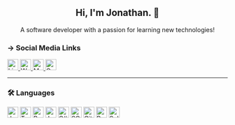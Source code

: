 <h2 align="center">Hi, I'm Jonathan. 👋</h2>
<div align="center">
  A software developer with a passion for learning new technologies!
</div>

### → Social Media Links
<p>
  <a
    href="https://www.linkedin.com/in/jonathanchowjh/"
    target="_blank"
    rel="noopener"
  >
    <img
      alt="Linkedin"
      src="https://img.shields.io/badge/LinkedIn-0077B5?style=for-the-badge&logo=linkedin&logoColor=white"
      height="25px"
      rel="noopener"
    />
  </a>
  <a
    href="https://jonathanchowjh.com"
    target="_blank"
    rel="noopener"
  >
    <img
      alt="Website"
      src="https://img.shields.io/badge/Website-14354C?style=for-the-badge&logo=Kotlin&logoColor=white"
      height="25px"
    />
  </a>
  <a
    href="https://jonathanchowjh.medium.com"
    target="_blank"
    rel="noopener"
  >
    <img
      alt="Medium"
      src="https://img.shields.io/badge/Blog-22873d?style=for-the-badge&logo=medium&logoColor=white"
      height="25px"
    />
  </a>
  <a
    href="mailto:jonathanchowjh@gmail.com"
    target="_blank"
    rel="noopener"
  >
    <img
      alt="Gmail"
      src="https://img.shields.io/badge/Gmail-D14836?style=for-the-badge&logo=gmail&logoColor=white"
      height="25px"
    />
  </a>
</p>

<hr />

### 🛠️ Languages
<p>
  <img
    alt="Javascript"
    src="https://img.shields.io/badge/JavaScript-F7DF1E?style=for-the-badge&logo=javascript&logoColor=black"
    height="25px"
  />
  <img
    alt="Typescript"
    src="https://img.shields.io/badge/TypeScript-007ACC?style=for-the-badge&logo=typescript&logoColor=white" 
    height="25px"
  />
  <img
    alt="Python"
    src="https://img.shields.io/badge/Python-14354C?style=for-the-badge&logo=python&logoColor=white" 
    height="25px"
  />
  <img
    alt="Java"
    src="https://img.shields.io/badge/Java-ED8B00?style=for-the-badge&logo=Kotlin&logoColor=white" 
    height="25px"
  />
  <img
    alt="C#"
    src="https://img.shields.io/badge/C%23-239120?style=for-the-badge&logo=c-sharp&logoColor=white" 
    height="25px"
  />
  <img
    alt="SQL"
    src="https://img.shields.io/badge/MySQL-00000F?style=for-the-badge&logo=mysql&logoColor=white" 
    height="25px"
  />
  <img
    alt="Git"
    src="https://img.shields.io/badge/GIT-E44C30?style=for-the-badge&logo=git&logoColor=white" 
    height="25px"
  />
  <img
    alt="Rust"
    src="https://img.shields.io/badge/Rust-000000?style=for-the-badge&logo=rust&logoColor=white" 
    height="25px"
  />
  <img
    alt="Solidity"
    src="https://img.shields.io/badge/solidity-916527?style=for-the-badge&logo=solidity&logoColor=white" 
    height="25px"
  />
</p>

<!-- ### 🛠️ Frameworks
<p>
  <img
    alt="ReactJS"
    src="https://img.shields.io/badge/React-20232A?style=for-the-badge&logo=react&logoColor=61DAFB"
    height="25px"
  />
  <img
    alt="ReactNative"
    src="https://img.shields.io/badge/React_Native-20232A?style=for-the-badge&logo=react&logoColor=61DAFB" 
    height="25px"
  />
  <img
    alt="ExpressJS"
    src="https://img.shields.io/badge/Express-404D59?style=for-the-badge&logo=Express&logoColor=white" 
    height="25px"
  />
  <img
    alt="Spring"
    src="https://img.shields.io/badge/Spring-6DB33F?style=for-the-badge&logo=spring&logoColor=white" 
    height="25px"
  />
  <img
    alt="ASP.NET"
    src="https://img.shields.io/badge/ASP.NET-b730d9?style=for-the-badge&logo=.net&logoColor=white" 
    height="25px"
  />
  <img
    alt="Tensorflow"
    src="https://img.shields.io/badge/TensorFlow-FF6F00?style=for-the-badge&logo=tensorflow&logoColor=white" 
    height="25px"
  />
  <img
    alt="AWS"
    src="https://img.shields.io/badge/Amazon_AWS-232F3E?style=for-the-badge&logo=amazon-aws&logoColor=white" 
    height="25px"
  />
  <img
    alt="Azure"
    src="https://img.shields.io/badge/Microsoft_Azure-0089D6?style=for-the-badge&logo=microsoft-azure&logoColor=white" 
    height="25px"
  />
  <img
    alt="Hardhat"
    src="https://img.shields.io/badge/hardhat-ffed4d?style=for-the-badge&logo=Ethereum&logoColor=black" 
    height="25px"
  />
  <img
    alt="CosmWasm"
    src="https://img.shields.io/badge/CosmWasm-916527?style=for-the-badge&logo=WebAssembly&logoColor=white" 
    height="25px"
  />
</p> -->
